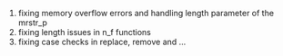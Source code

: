 1. fixing memory overflow errors and handling length parameter of the mrstr_p
2. fixing length issues in n_f functions
3. fixing case checks in replace, remove and ...
